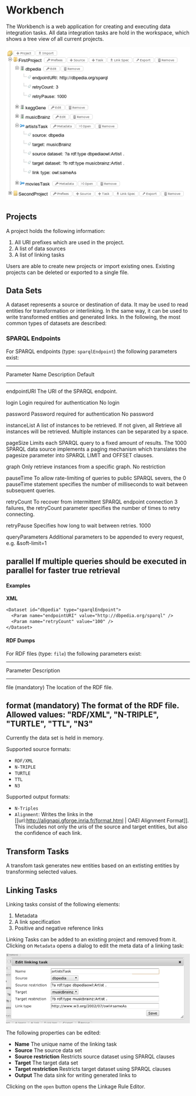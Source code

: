 # Workbench

The Workbench is a web application for creating and executing data integration tasks.
All data integration tasks are hold in the workspace, which shows a tree view of all current projects.

![Workspace](media/workspace.png)

## Projects

A project holds the following information:

1.  All URI prefixes which are used in the project.
2.  A list of data sources
3.  A list of linking tasks

Users are able to create new projects or import existing ones. Existing projects can be deleted or exported to a single file.

## Data Sets

A dataset represents a source or destination of data.
It may be used to read entities for transformation or interlinking. 
In the same way, it can be used to write transformed entities and generated links.
In the following, the most common types of datasets are described:

### SPARQL Endpoints

For SPARQL endpoints (type: `sparqlEndpoint`) the following parameters exist:

------------------------------------------------------------------------------------------------------------------------
Parameter Name                        Description                                                      Default
------------------------------------- ---------------------------------------------------------------- -----------------
endpointURI                           The URI of the SPARQL endpoint.

login                                 Login required for authentication                                No login

password                              Password required for authentication                             No password

instanceList                          A list of instances to be retrieved. If not given, all           Retrieve all 
                                      instances will be retrieved. Multiple instances can be 
                                      separated by a space.                 

pageSize                              Limits each SPARQL query to a fixed amount of results. The       1000
                                      SPARQL data source implements a paging mechanism which 
                                      translates the pagesize parameter into SPARQL LIMIT and OFFSET
                                      clauses. 

graph                                 Only retrieve instances from a specific graph.                   No restriction

pauseTime                             To allow rate-limiting of queries to public SPARQL severs, the   0
                                      pauseTime statement specifies the number of milliseconds to 
                                      wait between subsequent queries.

retryCount                            To recover from intermittent SPARQL endpoint connection          3
                                      failures, the retryCount parameter specifies the number of 
                                      times to retry connecting.     
                  
retryPause                            Specifies how long to wait between retries.                      1000

queryParameters                       Additional parameters to be appended to every request,
                                      e.g. &soft-limit=1   

parallel                              If multiple queries should be executed in parallel for faster    true
                                      retrieval
------------------------------------------------------------------------------------------------------------------------

#### Examples

**XML**

    <Dataset id="dbpedia" type="sparqlEndpoint">
      <Param name="endpointURI" value="http://dbpedia.org/sparql" />
      <Param name="retryCount" value="100" />
    </Dataset>      
    
#### RDF Dumps    
    
For RDF files (type: `file`) the following parameters exist:

----------------------------------------------------------------------------------------------------------------
Parameter            Description  
-------------------- -------------------------------------------------------------------------------------------
file (mandatory)     The location of the RDF file.  

format (mandatory)   The format of the RDF file. Allowed values: "RDF/XML", "N-TRIPLE", "TURTLE", "TTL", "N3"
----------------------------------------------------------------------------------------------------------------

Currently the data set is held in memory.    

Supported source formats:

- `RDF/XML` 
- `N-TRIPLE`
- `TURTLE`
- `TTL`
- `N3`

Supported output formats:

- `N-Triples`
- `Alignment`: Writes the links in the \[\[url:http://alignapi.gforge.inria.fr/format.html | OAEI Alignment Format\]\]. This includes not only the uris of the source and target entities, but also the confidence of each link.

## Transform Tasks

A transfom task generates new entities based on an extisting entities by transforming selected values.

## Linking Tasks

Linking tasks consist of the following elements:

1.  Metadata
2.  A link specification
3.  Positive and negative reference links

Linking Tasks can be added to an existing project and removed from it. Clicking on <code>Metadata</code> opens a dialog to edit the meta data of a linking task:

![Linking Task](media/workspace_linking.png)

The following properties can be edited:

-   **Name** The unique name of the linking task
-   **Source** The source data set
-   **Source restriction** Restricts source dataset using SPARQL clauses
-   **Target** The target data set
-   **Target restriction** Restricts target dataset using SPARQL clauses
-   **Output** The data sink for writing generated links to

Clicking on the <code>open</code> button opens the Linkage Rule Editor.